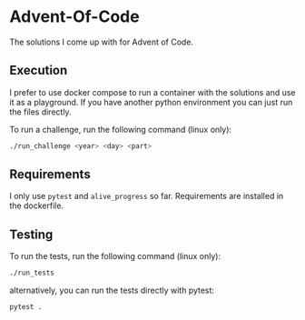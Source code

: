 # Advent-Of-Code
The solutions I come up with for Advent of Code.

## Execution
I prefer to use docker compose to run a container with the solutions and use it as a playground.
If you have another python environment you can just run the files directly.

To run a challenge, run the following command (linux only):
```bash
./run_challenge <year> <day> <part>
```

## Requirements
I only use `pytest` and `alive_progress` so far. Requirements are installed in the dockerfile.

## Testing
To run the tests, run the following command (linux only):
```bash
./run_tests
```
alternatively, you can run the tests directly with pytest:
```bash
pytest .
```